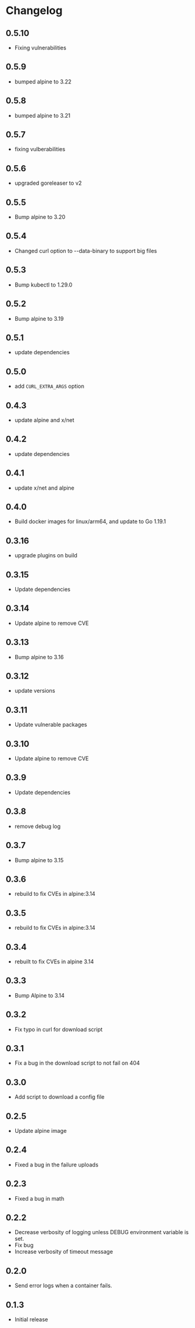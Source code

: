 # Changelog

## 0.5.10
* Fixing vulnerabilities

## 0.5.9
* bumped alpine to 3.22

## 0.5.8
* bumped alpine to 3.21

## 0.5.7
* fixing vulberabilities

## 0.5.6
* upgraded goreleaser to v2

## 0.5.5
* Bump alpine to 3.20

## 0.5.4
* Changed curl option to --data-binary to support big files

## 0.5.3
* Bump kubectl to 1.29.0

## 0.5.2
* Bump alpine to 3.19
## 0.5.1
* update dependencies

## 0.5.0
* add `CURL_EXTRA_ARGS` option

## 0.4.3
* update alpine and x/net

## 0.4.2
* update dependencies

## 0.4.1
* update x/net and alpine

## 0.4.0
* Build docker images for linux/arm64, and update to Go 1.19.1

## 0.3.16
* upgrade plugins on build

## 0.3.15
* Update dependencies

## 0.3.14
* Update alpine to remove CVE

## 0.3.13
* Bump alpine to 3.16

## 0.3.12
* update versions

## 0.3.11
* Update vulnerable packages

## 0.3.10
* Update alpine to remove CVE
## 0.3.9
* Update dependencies

## 0.3.8
* remove debug log

## 0.3.7
* Bump alpine to 3.15

## 0.3.6
* rebuild to fix CVEs in alpine:3.14

## 0.3.5
* rebuild to fix CVEs in alpine:3.14

## 0.3.4
* rebuilt to fix CVEs in alpine 3.14

## 0.3.3
* Bump Alpine to 3.14

## 0.3.2

* Fix typo in curl for download script

## 0.3.1

* Fix a bug in the download script to not fail on 404

## 0.3.0

* Add script to download a config file

## 0.2.5

* Update alpine image

## 0.2.4

* Fixed a bug in the failure uploads

## 0.2.3

* Fixed a bug in math

## 0.2.2

* Decrease verbosity of logging unless DEBUG environment variable is set.
* Fix bug
* Increase verbosity of timeout message

## 0.2.0

* Send error logs when a container fails.

## 0.1.3

* Initial release
